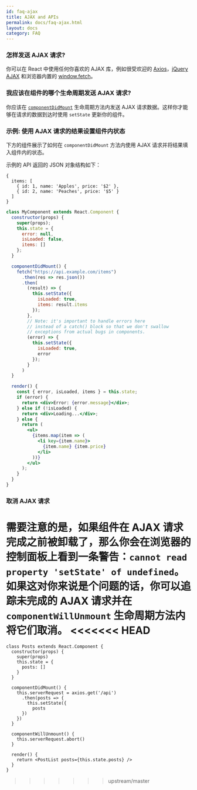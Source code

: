 ```yaml
---
id: faq-ajax
title: AJAX and APIs
permalink: docs/faq-ajax.html
layout: docs
category: FAQ
---
```


### 怎样发送 AJAX 请求?

你可以在 React 中使用任何你喜欢的 AJAX 库，例如很受欢迎的 [Axios](https://github.com/axios/axios)，[jQuery AJAX](https://api.jquery.com/jQuery.ajax/) 和浏览器内置的 [window.fetch](https://developer.mozilla.org/en-US/docs/Web/API/Fetch_API)。

### 我应该在组件的哪个生命周期发送 AJAX 请求?

你应该在 [`componentDidMount`](/docs/react-component.html#mounting) 生命周期方法内发送 AJAX 请求数据。这样你才能够在请求的数据到达时使用 `setState` 更新你的组件。

### 示例: 使用 AJAX 请求的结果设置组件内状态

下方的组件展示了如何在 `componentDidMount` 方法内使用 AJAX 请求并将结果填入组件内的状态。

示例的 API 返回的 JSON 对象结构如下：

```
{
  items: [
    { id: 1, name: 'Apples', price: '$2' },
    { id: 2, name: 'Peaches', price: '$5' }
  ]
}
```

```jsx
class MyComponent extends React.Component {
  constructor(props) {
    super(props);
    this.state = {
      error: null,
      isLoaded: false,
      items: []
    };
  }

  componentDidMount() {
    fetch("https://api.example.com/items")
      .then(res => res.json())
      .then(
        (result) => {
          this.setState({
            isLoaded: true,
            items: result.items
          });
        },
        // Note: it's important to handle errors here
        // instead of a catch() block so that we don't swallow
        // exceptions from actual bugs in components.
        (error) => {
          this.setState({
            isLoaded: true,
            error
          });
        }
      )
  }

  render() {
    const { error, isLoaded, items } = this.state;
    if (error) {
      return <div>Error: {error.message}</div>;
    } else if (!isLoaded) {
      return <div>Loading...</div>;
    } else {
      return (
        <ul>
          {items.map(item => (
            <li key={item.name}>
              {item.name} {item.price}
            </li>
          ))}
        </ul>
      );
    }
  }
}
```

### 取消 AJAX 请求

需要注意的是，如果组件在 AJAX 请求完成之前被卸载了，那么你会在浏览器的控制面板上看到一条警告：`cannot read property 'setState' of undefined`。如果这对你来说是个问题的话，你可以追踪未完成的 AJAX 请求并在 `componentWillUnmount` 生命周期方法内将它们取消。
<<<<<<< HEAD
=======

```js{19}
class Posts extends React.Component {
  constructor(props) {
    super(props)
    this.state = {
      posts: []
    }
  }
  
  componentDidMount() {
    this.serverRequest = axios.get('/api')
      .then(posts => {
        this.setState({
          posts
      })
    })
  }
  
  componentWillUnmount() {
    this.serverRequest.abort()
  }
  
  render() {
    return <PostList posts={this.state.posts} />
  }
}
```
>>>>>>> upstream/master
